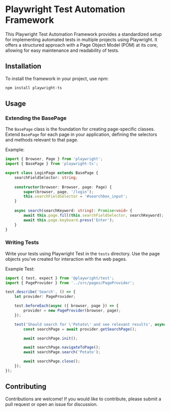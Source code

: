 # Playwright Test Automation Framework

This Playwright Test Automation Framework provides a standardized setup for implementing automated tests in multiple projects using Playwright. It offers a structured approach with a Page Object Model (POM) at its core, allowing for easy maintenance and readability of tests.

## Installation

To install the framework in your project, use npm:

```bash
npm install playwright-ts
```

## Usage

### Extending the BasePage

The `BasePage` class is the foundation for creating page-specific classes. Extend `BasePage` for each page in your application, defining the selectors and methods relevant to that page.

Example:

```typescript
import { Browser, Page } from 'playwright';
import { BasePage } from 'playwright-ts';

export class LoginPage extends BasePage {
    searchFieldSelector: string;
    
    constructor(browser: Browser, page: Page) {
        super(browser, page, '/login');
        this.searchFieldSelector = '#searchbox_input';
    }
    
    async search(searchKeyword: string): Promise<void> {
        await this.page.fill(this.searchFieldSelector, searchKeyword);
        await this.page.keyboard.press('Enter');
    }
}

```

### Writing Tests

Write your tests using Playwright Test in the `tests` directory. Use the page objects you've created for interaction with the web pages.

Example Test:

```typescript
import { test, expect } from '@playwright/test';
import { PageProvider } from '../src/pages/PageProvider';

test.describe('Search', () => {
    let provider: PageProvider;

    test.beforeEach(async ({ browser, page }) => {
        provider = new PageProvider(browser, page);
    });

    test('Should search for \'Potato\' and see relevant results', async () => {
        const searchPage = await provider.getSearchPage();

        await searchPage.init();

        await searchPage.navigateToPage();
        await searchPage.search('Potato');

        await searchPage.close();
    });
});
```

## Contributing

Contributions are welcome! If you would like to contribute, please submit a pull request or open an issue for discussion.
